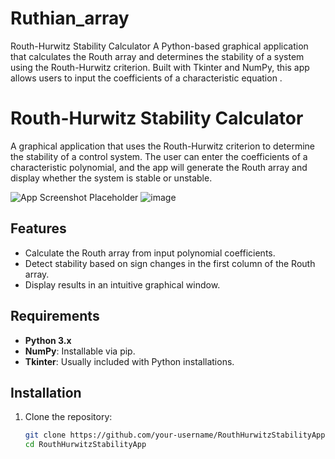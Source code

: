 # Ruthian_array
Routh-Hurwitz Stability Calculator  A Python-based graphical application that calculates the Routh array and determines the stability of a system using the Routh-Hurwitz criterion. Built with Tkinter and NumPy, this app allows users to input the coefficients of a characteristic equation .
# Routh-Hurwitz Stability Calculator

A graphical application that uses the Routh-Hurwitz criterion to determine the stability of a control system. The user can enter the coefficients of a characteristic polynomial, and the app will generate the Routh array and display whether the system is stable or unstable. 

![App Screenshot Placeholder](https://github.com/user-attachments/assets/c8af59e1-8273-44b9-98d8-0d491fdb01ea)
![image](https://github.com/user-attachments/assets/a9472109-01d4-48df-9d06-730b85df553d)



## Features
- Calculate the Routh array from input polynomial coefficients.
- Detect stability based on sign changes in the first column of the Routh array.
- Display results in an intuitive graphical window.

## Requirements
- **Python 3.x**
- **NumPy**: Installable via pip.
- **Tkinter**: Usually included with Python installations. 

## Installation

1. Clone the repository:
   ```bash
   git clone https://github.com/your-username/RouthHurwitzStabilityApp.git
   cd RouthHurwitzStabilityApp
